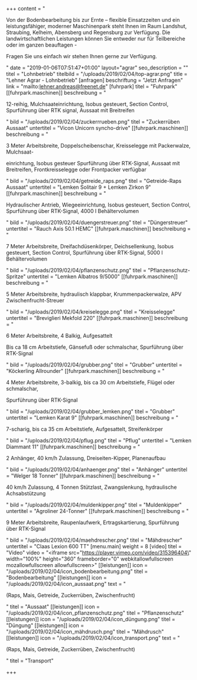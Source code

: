+++
content = "<p>Von der Bodenbearbeitung bis zur Ernte  –  flexible Einsatzzeiten und ein leistungsfähiger, moderner Maschinenpark steht Ihnen im Raum Landshut, Straubing, Kelheim, Abensberg und Regensburg zur Verfügung. Die landwirtschaftlichen Leistungen können Sie entweder nur für Teilbereiche oder im ganzen beauftagen - </p><p>Fragen Sie uns einfach wir stehen Ihnen gerne zur Verfügung.</p>"
date = "2019-01-06T07:51:47+01:00"
layout="agrar"
seo_description = ""
titel = "Lohnbetrieb"
titelbild = "/uploads/2019/02/04/top-agrar.png"
title = "Lehner Agrar - Lohnbetrieb"
[anfragen]
beschriftung = "Jetzt Anfragen"
link = "mailto:lehner.andreas@freenet.de"
[fuhrpark]
titel = "Fuhrpark"
[[fuhrpark.maschinen]]
beschreibung = "<p>12-reihig, Mulchsaateinrichtung, Isobus gesteuert, Section Control, Spurführung über RTK signal, Aussaat mit Breitreifen</p>"
bild = "/uploads/2019/02/04/zuckerrrueben.png"
titel = "Zuckerrüben Aussaat"
untertitel = "Vicon Unicorn syncho-drive"
[[fuhrpark.maschinen]]
beschreibung = "<p>3 Meter Arbeitsbreite, Doppelscheibenschar, Kreisselegge mit Packerwalze, Mulchsaat-</p><p>einrichtung, Isobus gesteuer Spurführung über RTK-Signal, Aussaat mit Breitreifen, Frontkreisselegge oder Frontpacker verfügbar</p>"
bild = "/uploads/2019/02/04/getreide_raps.png"
titel = "Getreide-Raps Aussaat"
untertitel = "Lemken Solitair 9 + Lemken Zirkon 9"
[[fuhrpark.maschinen]]
beschreibung = "<p>Hydraulischer Antrieb, Wiegeeinrichtung, Isobus gesteuert, Section Control, Spurführung über RTK-Signal, 4000 l Behältervolumen</p>"
bild = "/uploads/2019/02/04/duengerstreuer.png"
titel = "Düngerstreuer"
untertitel = "Rauch Axis 50.1 HEMC"
[[fuhrpark.maschinen]]
beschreibung = "<p>7 Meter Arbeitsbreite, Dreifachdüsenkörper, Deichsellenkung, Isobus gesteuert, Section Control, Spurführung über RTK-Signal, 5000 l Behältervolumen</p>"
bild = "/uploads/2019/02/04/pflanzenschutz.png"
titel = "Pflanzenschutz-Spritze"
untertitel = "Lemken Albatros 9/5000"
[[fuhrpark.maschinen]]
beschreibung = "<p>5 Meter Arbeitsbreite, hydraulisch klappbar, Krummenpackerwalze, APV Zwischenfrucht-Streuer</p>"
bild = "/uploads/2019/02/04/kreiselegge.png"
titel = "Kreisselegge"
untertitel = "Breviglieri Mekfold 220"
[[fuhrpark.maschinen]]
beschreibung = "<p>6 Meter Arbeitsbreite, 4 Balkig, Aufgesattelt</p><p>Bis ca 18 cm Arbeitstiefe, Gänsefuß oder schmalschar, Spurführung über RTK-Signal</p>"
bild = "/uploads/2019/02/04/grubber.png"
titel = "Grubber"
untertitel = "Köckerling Allrounder"
[[fuhrpark.maschinen]]
beschreibung = "<p>4 Meter Arbeitsbreite,  3-balkig, bis ca 30 cm Arbeitstiefe, Flügel oder schmalschar,  </p><p>Spurführung über RTK-Signal</p>"
bild = "/uploads/2019/02/04/grubber_lemken.png"
titel = "Grubber"
untertitel = "Lemken Karat 9"
[[fuhrpark.maschinen]]
beschreibung = "<p>7-scharig, bis ca 35 cm Arbeitstiefe, Aufgesattelt, Streifenkörper</p>"
bild = "/uploads/2019/02/04/pflug.png"
titel = "Pflug"
untertitel = "Lemken Diammant 11"
[[fuhrpark.maschinen]]
beschreibung = "<p>2 Anhänger, 40 km/h Zulassung, Dreiseiten-Kipper, Planenaufbau</p>"
bild = "/uploads/2019/02/04/anhaenger.png"
titel = "Anhänger"
untertitel = "Welger 18 Tonner"
[[fuhrpark.maschinen]]
beschreibung = "<p>40 km/h Zulassung, 4 Tonnen Stützlast, Zwangslenkung, hydraulische Achsabstützung</p>"
bild = "/uploads/2019/02/04/muldenkipper.png"
titel = "Muldenkipper"
untertitel = "Agroliner 24-Tonner"
[[fuhrpark.maschinen]]
beschreibung = "<p>9 Meter Arbeitsbreite, Raupenlaufwerk, Ertragskartierung, Spurführung über RTK-Signal</p>"
bild = "/uploads/2019/02/04/maehdrescher.png"
titel = "Mähdrescher"
untertitel = "Claas Lexion 600 TT"
[menu.main]
weight = 8
[video]
titel = "Video"
video = "<iframe src=\"https://player.vimeo.com/video/315396404\" width=\"100%\" height=\"360\" frameborder=\"0\" webkitallowfullscreen mozallowfullscreen allowfullscreen></iframe>"
[[leistungen]]
icon = "/uploads/2019/02/04/icon_bodenbearbeitung.png"
titel = "Bodenbearbeitung"
[[leistungen]]
icon = "/uploads/2019/02/04/icon_aussaat.png"
text = "<p>(Raps, Mais, Getreide, Zuckerrüben, Zwischenfrucht)</p>"
titel = "Aussaat"
[[leistungen]]
icon = "/uploads/2019/02/04/icon_pflanzenschutz.png"
titel = "Pflanzenschutz"
[[leistungen]]
icon = "/uploads/2019/02/04/icon_düngung.png"
titel = "Düngung"
[[leistungen]]
icon = "/uploads/2019/02/04/icon_mähdrusch.png"
titel = "Mähdrusch"
[[leistungen]]
icon = "/uploads/2019/02/04/icon_transport.png"
text = "<p>(Raps, Mais, Getreide, Zuckerrüben, Zwischenfrucht)</p>"
titel = "Transport"

+++
